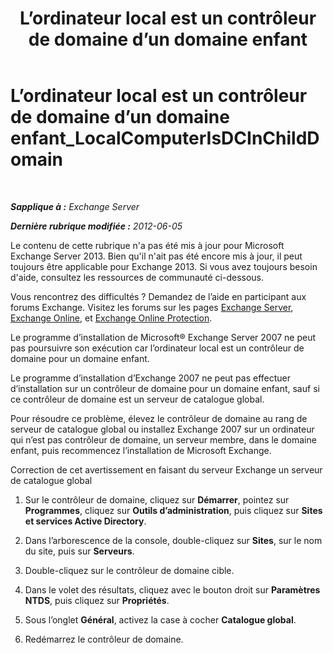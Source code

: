 ﻿---
title: 'L’ordinateur local est un contrôleur de domaine d’un domaine enfant'
TOCTitle: L’ordinateur local est un contrôleur de domaine d’un domaine enfant_LocalComputerIsDCInChildDomain
ms:assetid: 7db1dcc0-d953-41b8-b081-2a47a70950c4
ms:mtpsurl: https://technet.microsoft.com/fr-fr/library/ms.exch.setupreadiness.localcomputerisdcinchilddomain(v=EXCHG.150)
ms:contentKeyID: 50478561
ms.date: 05/23/2018
mtps_version: v=EXCHG.150
ms.translationtype: MT
---

# L’ordinateur local est un contrôleur de domaine d’un domaine enfant\_LocalComputerIsDCInChildDomain

 

_**Sapplique à :** Exchange Server_

_**Dernière rubrique modifiée :** 2012-06-05_

Le contenu de cette rubrique n'a pas été mis à jour pour Microsoft Exchange Server 2013. Bien qu'il n'ait pas été encore mis à jour, il peut toujours être applicable pour Exchange 2013. Si vous avez toujours besoin d'aide, consultez les ressources de communauté ci-dessous.

Vous rencontrez des difficultés ? Demandez de l’aide en participant aux forums Exchange. Visitez les forums sur les pages [Exchange Server](https://go.microsoft.com/fwlink/p/?linkid=60612), [Exchange Online](https://go.microsoft.com/fwlink/p/?linkid=267542), et [Exchange Online Protection](https://go.microsoft.com/fwlink/p/?linkid=285351).

Le programme d’installation de Microsoft® Exchange Server 2007 ne peut pas poursuivre son exécution car l’ordinateur local est un contrôleur de domaine pour un domaine enfant.

Le programme d’installation d’Exchange 2007 ne peut pas effectuer d’installation sur un contrôleur de domaine pour un domaine enfant, sauf si ce contrôleur de domaine est un serveur de catalogue global.

Pour résoudre ce problème, élevez le contrôleur de domaine au rang de serveur de catalogue global ou installez Exchange 2007 sur un ordinateur qui n’est pas contrôleur de domaine, un serveur membre, dans le domaine enfant, puis recommencez l’installation de Microsoft Exchange.

Correction de cet avertissement en faisant du serveur Exchange un serveur de catalogue global

1.  Sur le contrôleur de domaine, cliquez sur **Démarrer**, pointez sur **Programmes**, cliquez sur **Outils d’administration**, puis cliquez sur **Sites et services Active Directory**.

2.  Dans l’arborescence de la console, double-cliquez sur **Sites**, sur le nom du site, puis sur **Serveurs**.

3.  Double-cliquez sur le contrôleur de domaine cible.

4.  Dans le volet des résultats, cliquez avec le bouton droit sur **Paramètres NTDS**, puis cliquez sur **Propriétés**.

5.  Sous l’onglet **Général**, activez la case à cocher **Catalogue global**.

6.  Redémarrez le contrôleur de domaine.

